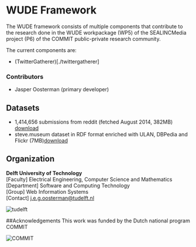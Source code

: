 WUDE Framework
=====================
The WUDE framework consists of multiple components that contribute to the research done in the WUDE workpackage (WP5) of the SEALINCMedia project (P6) of the COMMIT public-private research community.

The current components are:
- (TwitterGatherer)[./twittergatherer]

### Contributors
- Jasper Oosterman (primary developer)


## Datasets
* 1,414,656 submissions from reddit (fetched August 2014, 382MB) [download](WUDE/data/reddit_submissions_august_2014_complete.csv.zip)
* steve.museum dataset in RDF format enriched with ULAN, DBPedia and Flickr (7MB)[download](WUDE/data/enriched_stevemuseum_rdf.zip)
      

## Organization
**Delft University of Technology** <br />
[Faculty] Electrical Engineering, Computer Science and Mathematics<br />
[Department] Software and Computing Technology <br />
[Group] Web Information Systems<br />
[Contact] j.e.g.oosterman@tudelft.nl <br />

![tudelft](http://www.wis.ewi.tudelft.nl/fileadmin/wis/images/TUDLogo.png)

##Acknowledgements
This work was funded by the Dutch national program COMMIT

![COMMIT](https://www.commit-nl.nl/sites/default/files/logo.png)

